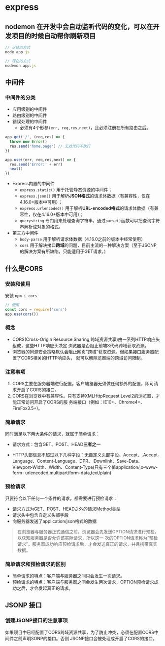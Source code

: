 # express

## nodemon 在开发中会自动监听代码的变化，可以在开发项目的时候自动帮你刷新项目

```js
// 以往的方式
node app.js

// 现在的方式
nodemon app.js
```

## 中间件

### 中间件的分类

- 应用级别的中间件
- 路由级别的中间件
- 错误处理的中间件
  - 必须有4个形参`(err, req,res,next)`，且必须注册在所有路由之后。

```js
app.get('/', (req,res) => {
  throw new Error()
  res.send('home.page') // 无效代码不执行
})

app.use((err, req,res,next) => {
  res.send('Error:' + err)
  next()
})
```

- Express内置的中间件
  - `express.static()` 用于托管静态资源的中间件；
  - `express.json()` 用于解析**JSON格式**的请求体数据（有兼容性，仅在4.16.0+版本中可用）；
  - `express.urlencoded()` 用于解析**URL-encoded格式**的请求体数据（有兼容性，仅在4.16.0+版本中可用）；
  - `querystring` 专门用来处理查询字符串，通过`parse()`函数可以把查询字符串解析成对象的格式。
- 第三方中间件
  - `body-parse` 用于解析请求体数据（4.16.0之前的版本中经常使用）
  - `cors` 用于解决接口**跨域**的问题，目前主流的一种解决方案（至于JSONP的解决方案有所缺陷，只能适用于GET请求。）

## 什么是CORS

### 安装和使用

安装 `npm i cors`

```js
// 使用
const cors = require('cors')
app.use(cors())
```

### 概念

- CORS(Cross-Origin Resource Sharing,跨域资源共享)由一系列HTTP响应头组成，这些HTTP响应头决定
浏览器是否阻止前端S代码跨域获取资源。
- 浏览器的同源安全策略默认会阻止网页“跨域”获取资源。但如果接口服务器配置了CORS相关的HTTP响应头，
就可以解除览器端的跨域访问限制。

### 注意事项

1. CORS主要在服务器端进行配置。客户端览器无须做任何额外的配置，即可请求开启了CORS的接口。
2. CORS在浏览器中有兼容性。只有支持XMLHttpRequest Level2的浏览器，才能正常访问开启了CORS的服
务端接口（例如：IE10+、Chrome4+、FireFox3.5+)。

### 简单请求

同时满足以下两大条件的请求，就属于简单请求：

- 请求方式：包含GET、POST、HEAD**三者之一**

- HTTP头部信息不超过以下几种字段：无自定义头部字段、Accept、.Accept-Language、Content-Language、DPR、
Downlink、Save-Data、Viewport-Width、Width、Content-Type(只有三个值application/,x-www-form-
urlencoded,multipart/form-data,text/plain)

### 预检请求

只要符合以下任何一个条件的请求，都需要进行预检请求：

- 请求方式为GET、POST、HEAD之外的请求Method类型
- 请求头中包含自定义头部字段
- 向服务器发送了application/json格式的数据

> 在浏览器与服务器正式通信之前，浏览器会先发送OPTION请求进行预检，以获知服务器是否允许该实际请求，所以这一
次的OPTION请求称为“预检请求”。服务器成功响应预检请求后，才会发送真正的请求，并且携带真实数据。

### 简单请求和预检请求的区别

- 简单请求的特点：客户端与服务器之间只会发生一次请求。
- 预检请求的特点：客户端与服务器之间会发生两次请求，OPTION预检请求成功之后，才会发起真正的请求。

## JSONP 接口

### 创建JSONP接口的注意事项

如果项目中已经配置了CORS跨域资源共享，为了防止冲突，必须在配置CORS中间件之前声明SONP的接口。否则
JSONP接口会被处理成开启了CORS的接口。
